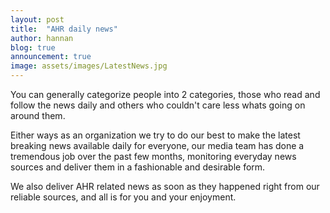 ```yaml
---
layout: post
title:  "AHR daily news"
author: hannan
blog: true
announcement: true
image: assets/images/LatestNews.jpg
---
```


<p>You can generally categorize people into 2 categories, those who read and follow the news daily and others who couldn't care less whats going on around them.  </p>
<p>Either ways as an organization we try to do our best to make the latest breaking news available daily for everyone, our media team has done a tremendous  job over the past few months, monitoring everyday news sources and deliver them in a fashionable and desirable form.  </p>
<p>We also deliver AHR related news as soon as they happened right from our reliable sources, and all is for you and your enjoyment. </p>
